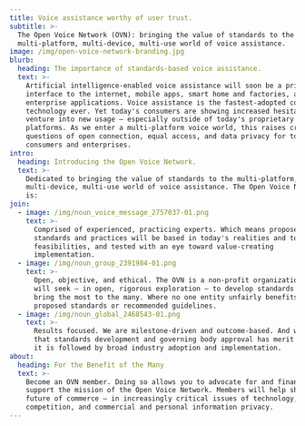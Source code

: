 ```yaml
---
title: Voice assistance worthy of user trust.
subtitle: >-
  The Open Voice Network (OVN): bringing the value of standards to the
  multi-platform, multi-device, multi-use world of voice assistance.
image: /img/open-voice-network-branding.jpg
blurb:
  heading: The importance of standards-based voice assistance.
  text: >-
    Artificial intelligence-enabled voice assistance will soon be a primary
    interface to the internet, mobile apps, smart home and factories, and
    enterprise applications. Voice assistance is the fastest-adopted consumer
    technology ever. Yet today's consumers are showing increased hesitation to
    venture into new usage – especially outside of today's proprietary
    platforms. As we enter a multi-platform voice world, this raises critical
    questions of open connection, equal access, and data privacy for today's
    consumers and enterprises.
intro:
  heading: Introducing the Open Voice Network.
  text: >-
    Dedicated to bringing the value of standards to the multi-platform,
    multi-device, multi-use world of voice assistance. The Open Voice Network
    is:
join:
  - image: /img/noun_voice_message_2757037-01.png
    text: >-
      Comprised of experienced, practicing experts. Which means proposed
      standards and practices will be based in today's realities and tomorrow's
      feasibilities, and tested with an eye toward value-creating
      implementation.
  - image: /img/noun_group_2391984-01.png
    text: >-
      Open, objective, and ethical. The OVN is a non-profit organization that
      will seek – in open, rigorous exploration – to develop standards that
      bring the most to the many. Where no one entity unfairly benefits from any
      proposed standards or recommended guidelines.
  - image: /img/noun_global_2468543-01.png
    text: >-
      Results focused. We are milestone-driven and outcome-based. And we know
      that standards development and governing body approval has merit only if
      it is followed by broad industry adoption and implementation.
about:
  heading: For the Benefit of the Many
  text: >-
    Become an OVN member. Doing so allows you to advocate for and financially
    support the mission of the Open Voice Network. Members will help shape the
    future of commerce – in increasingly critical issues of technology,
    competition, and commercial and personal information privacy.
---
```


